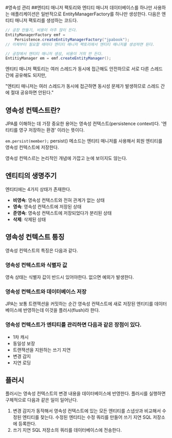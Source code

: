 #영속성 관리
##엔티티 매니저 팩토리와 엔티티 매니저
데이터베이스를 하나만 사용하는 애플리케이션은 일반적으로 EntityManagerFactory를 하나만 생성한다.
다음은 엔티티 매니저 팩토리를 생성하는 코드다.
~~~java
// 공장 만들기, 비용이 아주 많이 든다.
EntityManagerFactory emf =
    Persistence.createEntityManagerFactory("jpabook");
// 이제부터 필요할 때마다 엔티티 매니저 팩토리에서 엔티티 매니저를 생성하면 된다.

// 공장에서 엔티티 매니저 생성, 비용이 거의 안 든다.
EntitiyManager em = emf.createEntityManager();
~~~
엔티티 매니저 팩토리는 여러 스레드가 동시에 접근해도 안전하므로 서로 다른 스레드 간에 공유해도 되지만,

"엔티티 매니저는 여러 스레드가 동시에 접근하면 동시성 문제가 발생하므로 스레드 간에 절대 공유하면 안된다."

## 영속성 컨텍스트란?
JPA를 이해하는 데 가장 중요한 용어는 영속성 컨텍스트(persistence context)다.
'엔티티를 영구 저장하는 환경' 이라는 뜻이다.

`em.persist(member);` persist() 메소드는 엔티티 매니저를 사용해서 회원 엔티티를 영속성 컨텍스트에 저장한다.

영속성 컨텍스르는 논리적인 개념에 가깝고 눈에 보이지도 않는다.

## 엔티티의 생명주기
엔티티에는 4가지 상태가 존재한다.
* **비영속**: 영속성 컨텍스트와 전혀 관계가 없는 상태
* **영속**: 영속성 컨텍스트에 저장된 상태
* **준영속**: 영속성 컨텍스트에 저장되었다가 분리된 상태
* **삭제**: 삭제된 상태

## 영속성 컨텍스트 틍징
영속성 컨텍스트의 특징은 다음과 같다.
### 영속성 컨텍스트와 식별자 값
영속 상태는 식별자 값이 반드시 있어야한다. 없으면 예외가 발생한다.
### 영속성 컨텍스트와 데이터베이스 저장
JPA는 보통 트랜잭션을 커밋하는 순간 영속성 컨텍스트에 새로 저장된 엔티티를 데이터베이스에 반영하는데
이것을 플러시(flush)라 한다.
### 영속성 컨텍스트가 엔티티를 관리하면 다음과 같은 장점이 있다.
* 1차 캐시
* 동일성 보장
* 트랜잭션을 지원하는 쓰기 지연
* 변경 감지
* 지연 로딩

## 플러시
플러시는 영속성 컨텍스트의 변경 내용을 데이터베이스에 반영한다. 플러시를 실행하면 구체적으로 다음과 같은 일이 일어난다.
1. 변경 감지가 동작해서 영속성 컨텍스트에 있는 모든 엔티티를 스냅샷과 비교해서 수정된 엔티티를 찾는다. 수정된 엔티티는 수정 쿼리를 만들어 쓰기 지연 SQL 저장소에 등록한다.
2. 쓰기 지연 SQL 저장소의 쿼리를 데이터베이스에 전송한다.

